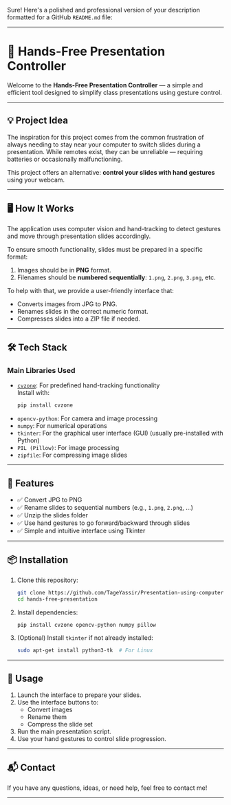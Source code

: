 Sure! Here's a polished and professional version of your description formatted for a GitHub `README.md` file:

---

# 🎯 Hands-Free Presentation Controller

Welcome to the **Hands-Free Presentation Controller** — a simple and efficient tool designed to simplify class presentations using gesture control.

---

## 💡 Project Idea

The inspiration for this project comes from the common frustration of always needing to stay near your computer to switch slides during a presentation. While remotes exist, they can be unreliable — requiring batteries or occasionally malfunctioning.

This project offers an alternative: **control your slides with hand gestures** using your webcam.

---

## 🖥️ How It Works

The application uses computer vision and hand-tracking to detect gestures and move through presentation slides accordingly.

To ensure smooth functionality, slides must be prepared in a specific format:
1. Images should be in **PNG** format.
2. Filenames should be **numbered sequentially**: `1.png`, `2.png`, `3.png`, etc.

To help with that, we provide a user-friendly interface that:
- Converts images from JPG to PNG.
- Renames slides in the correct numeric format.
- Compresses slides into a ZIP file if needed.

---

## 🛠️ Tech Stack

### Main Libraries Used
- [`cvzone`](https://pypi.org/project/cvzone/): For predefined hand-tracking functionality  
  Install with:  
  ```bash
  pip install cvzone
  ```
- `opencv-python`: For camera and image processing
- `numpy`: For numerical operations
- `tkinter`: For the graphical user interface (GUI) (usually pre-installed with Python)
- `PIL (Pillow)`: For image processing
- `zipfile`: For compressing image slides

---

## 🧰 Features

- ✅ Convert JPG to PNG
- ✅ Rename slides to sequential numbers (e.g., `1.png`, `2.png`, ...)
- ✅ Unzip the slides folder
- ✅ Use hand gestures to go forward/backward through slides
- ✅ Simple and intuitive interface using Tkinter

---

## 📦 Installation

1. Clone this repository:
   ```bash
   git clone https://github.com/TageYassir/Presentation-using-computer-vision.git
   cd hands-free-presentation
   ```

2. Install dependencies:
   ```bash
   pip install cvzone opencv-python numpy pillow
   ```

3. (Optional) Install `tkinter` if not already installed:
   ```bash
   sudo apt-get install python3-tk  # For Linux
   ```

---

## 🚀 Usage

1. Launch the interface to prepare your slides.
2. Use the interface buttons to:
   - Convert images
   - Rename them
   - Compress the slide set
3. Run the main presentation script.
4. Use your hand gestures to control slide progression.

---

## 📬 Contact

If you have any questions, ideas, or need help, feel free to contact me!

---

